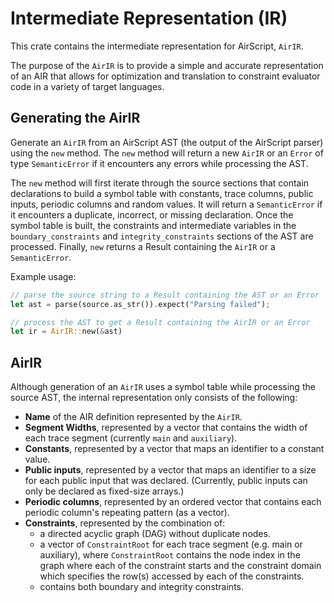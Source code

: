 # Intermediate Representation (IR)

This crate contains the intermediate representation for AirScript, `AirIR`.

The purpose of the `AirIR` is to provide a simple and accurate representation of an AIR that allows for optimization and translation to constraint evaluator code in a variety of target languages.

## Generating the AirIR

Generate an `AirIR` from an AirScript AST (the output of the AirScript parser) using the `new` method. The `new` method will return a new `AirIR` or an `Error` of type `SemanticError` if it encounters any errors while processing the AST.

The `new` method will first iterate through the source sections that contain declarations to build a symbol table with constants, trace columns, public inputs, periodic columns and random values. It will return a `SemanticError` if it encounters a duplicate, incorrect, or missing declaration. Once the symbol table is built, the constraints and intermediate variables in the `boundary_constraints` and `integrity_constraints` sections of the AST are processed. Finally, `new` returns a Result containing the `AirIR` or a `SemanticError`.

Example usage:

```Rust
// parse the source string to a Result containing the AST or an Error
let ast = parse(source.as_str()).expect("Parsing failed");

// process the AST to get a Result containing the AirIR or an Error
let ir = AirIR::new(&ast)
```

## AirIR

Although generation of an `AirIR` uses a symbol table while processing the source AST, the internal representation only consists of the following:

- **Name** of the AIR definition represented by the `AirIR`.
- **Segment Widths**, represented by a vector that contains the width of each trace segment (currently `main` and `auxiliary`).
- **Constants**, represented by a vector that maps an identifier to a constant value.
- **Public inputs**, represented by a vector that maps an identifier to a size for each public input that was declared. (Currently, public inputs can only be declared as fixed-size arrays.)
- **Periodic columns**, represented by an ordered vector that contains each periodic column's repeating pattern (as a vector).
- **Constraints**, represented by the combination of:
  - a directed acyclic graph (DAG) without duplicate nodes.
  - a vector of `ConstraintRoot` for each trace segment (e.g. main or auxiliary), where `ConstraintRoot` contains the node index in the graph where each of the constraint starts and the constraint domain which specifies the row(s) accessed by each of the constraints.
  - contains both boundary and integrity constraints.
